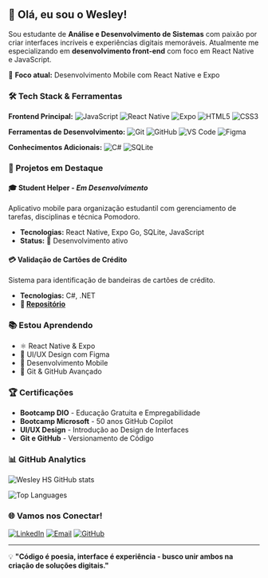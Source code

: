## 👋 Olá, eu sou o Wesley!

Sou estudante de **Análise e Desenvolvimento de Sistemas** com paixão por criar interfaces incríveis e experiências digitais memoráveis. Atualmente me especializando em **desenvolvimento front-end** com foco em React Native e JavaScript.

🎯 **Foco atual:** Desenvolvimento Mobile com React Native e Expo

### 🛠 Tech Stack & Ferramentas

**Frontend Principal:**
![JavaScript](https://img.shields.io/badge/-JavaScript-F7DF1E?style=for-the-badge&logo=javascript&logoColor=black)
![React Native](https://img.shields.io/badge/-React%20Native-61DAFB?style=for-the-badge&logo=react&logoColor=white)
![Expo](https://img.shields.io/badge/-Expo-000020?style=for-the-badge&logo=expo&logoColor=white)
![HTML5](https://img.shields.io/badge/-HTML5-E34F26?style=for-the-badge&logo=html5&logoColor=white)
![CSS3](https://img.shields.io/badge/-CSS3-1572B6?style=for-the-badge&logo=css3&logoColor=white)

**Ferramentas de Desenvolvimento:**
![Git](https://img.shields.io/badge/-Git-F05032?style=for-the-badge&logo=git&logoColor=white)
![GitHub](https://img.shields.io/badge/-GitHub-181717?style=for-the-badge&logo=github&logoColor=white)
![VS Code](https://img.shields.io/badge/-VS%20Code-007ACC?style=for-the-badge&logo=visual-studio-code&logoColor=white)
![Figma](https://img.shields.io/badge/-Figma-F24E1E?style=for-the-badge&logo=figma&logoColor=white)

**Conhecimentos Adicionais:**
![C#](https://img.shields.io/badge/-C%23-239120?style=for-the-badge&logo=c-sharp&logoColor=white)
![SQLite](https://img.shields.io/badge/-SQLite-003B57?style=for-the-badge&logo=sqlite&logoColor=white)

### 📱 Projetos em Destaque

#### 🎓 Student Helper - _Em Desenvolvimento_
Aplicativo mobile para organização estudantil com gerenciamento de tarefas, disciplinas e técnica Pomodoro.
- **Tecnologias:** React Native, Expo Go, SQLite, JavaScript
- **Status:** 🚧 Desenvolvimento ativo

#### 💳 Validação de Cartões de Crédito
Sistema para identificação de bandeiras de cartões de crédito.
- **Tecnologias:** C#, .NET
- **🔗 [Repositório](https://github.com/wesley-hs/Validacao-cartoes-de-credito)**

### 📚 Estou Aprendendo
- ⚛️ React Native & Expo
- 🎨 UI/UX Design com Figma
- 📱 Desenvolvimento Mobile
- 🔄 Git & GitHub Avançado

### 🏆 Certificações
- **Bootcamp DIO** - Educação Gratuita e Empregabilidade
- **Bootcamp Microsoft** - 50 anos GitHub Copilot
- **UI/UX Design** - Introdução ao Design de Interfaces
- **Git e GitHub** - Versionamento de Código

### 📊 GitHub Analytics

![Wesley HS GitHub stats](https://github-readme-stats.vercel.app/api?username=wesley-hs&show_icons=true&theme=radical&hide_title=true)

![Top Languages](https://github-readme-stats.vercel.app/api/top-langs/?username=wesley-hs&layout=compact&theme=radical)

### 🌐 Vamos nos Conectar!

[![LinkedIn](https://img.shields.io/badge/-LinkedIn-0077B5?style=for-the-badge&logo=linkedin&logoColor=white)](https://www.linkedin.com/in/wesley-tech)
[![Email](https://img.shields.io/badge/-Email-D14836?style=for-the-badge&logo=gmail&logoColor=white)](mailto:swesley.dev@gmail.com)
[![GitHub](https://img.shields.io/badge/-GitHub-181717?style=for-the-badge&logo=github&logoColor=white)](https://github.com/wesley-hs)

---

💡 **"Código é poesia, interface é experiência - busco unir ambos na criação de soluções digitais."**
